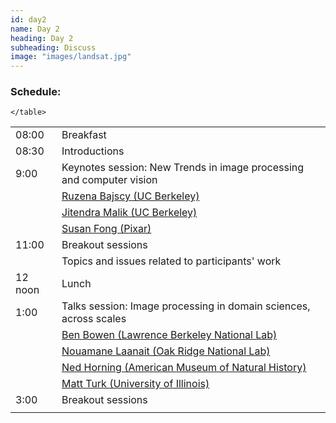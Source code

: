 ```yaml
---
id: day2
name: Day 2
heading: Day 2
subheading: Discuss
image: "images/landsat.jpg"
---
```



<h3>Schedule:</h3>
<div class="row">
  <div class="col-md-6">
    <table class="table table-striped">
      <tr> <td>08:00</td> <td>Breakfast</td></tr>
      <tr> <td>08:30</td> <td>Introductions</td></tr>
      <tr> <td>9:00</td> <td>Keynotes session: New Trends in image processing and computer vision</td> </tr>
      <tr> <td></td> <td><a href="https://www.eecs.berkeley.edu/~bajcsy/">Ruzena Bajscy (UC Berkeley)</a></td> </tr>
      <tr> <td></td> <td><a href="http://www.cs.berkeley.edu/~malik/">Jitendra Malik (UC Berkeley)</a></td> </tr>
      <tr> <td></td> <td><a href=" https://www.linkedin.com/in/susan-fong-91b21
">Susan Fong (Pixar)</a></td> </tr>
      <tr> <td>11:00</td> <td>Breakout sessions</td></tr>
      <tr> <td></td> <td>Topics and issues related to participants' work</td> </tr>
      <tr> <td>12 noon</td> <td>Lunch</td> </tr>
      <tr> <td>1:00 </td> <td>Talks session: Image processing in domain sciences, across scales</td> </tr>
      <tr> <td></td> <td><a href="https://openmsi.nersc.gov/openmsi/client/about.html">Ben Bowen (Lawrence Berkeley National Lab)</a></td> </tr>
      <tr> <td></td> <td><a href="http://cnms.ornl.gov/contact_us/LAANAIT_Nouamane.pdf">Nouamane Laanait (Oak Ridge National Lab)</a></td> </tr>
      <tr> <td></td> <td><a href="http://www.amnh.org/our-research/staff-directory/ned-horning">Ned Horning (American Museum of Natural History)</a></td> </tr>
      <tr> <td></td> <td><a href="http://www.astro.illinois.edu/people/mjturk">Matt Turk (University of Illinois)</a></td> </tr>
      <tr><td>3:00</td> <td>Breakout sessions</td></tr>
      <t> <td></td> <td></td></tr>

    </table>
  </div>
<!--

3 - 4 : breakout

4 - 4:30 - afternoon break (with beer?)

4:30 -  5:30 : lightning talks (with drinks?)

6 - ??? evening event (dinner and stuff)
-->

